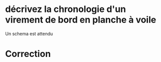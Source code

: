 # décrivez la chronologie d'un virement de bord en planche à voile
Un schema est attendu

# Correction
